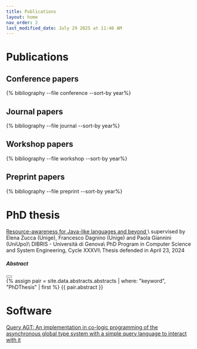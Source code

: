 ```yaml
---
title: Publications
layout: home
nav_order: 2
last_modified_date: July 29 2025 at 11:46 AM
---
```


# Publications

## Conference papers

{% bibliography --file conference --sort-by year%}

## Journal papers

{% bibliography --file journal --sort-by year%}

## Workshop papers

{% bibliography --file workshop --sort-by year%}

## Preprint papers

{% bibliography --file preprint --sort-by year%}


# PhD thesis
 <a href="https://iris.unige.it/retrieve/0491538c-536a-4994-86a8-e55c9535a110/phdunige_4231932.pdf" target="_blank"><i class="fa-solid fa-file"></i>
 Resource-awareness for Java-like languages and beyond </a>
  <i class="fas fa-search" style="font-size: 20px;" data-bs-toggle="modal" data-bs-target="#abstractModalPhDThesis"></i>\\
supervised by Elena Zucca (Unige), Francesco Dagnino (Unige) and Paola Giannini (UniUpo)\\
DIBRIS - Università di Genova\\
PhD Program in Computer Science and System Engineering, Cycle XXXVI\\
Thesis defended in April 23, 2024

<div class="modal fade" id="abstractModalPhDThesis{{ entry.key | slugify }}" tabindex="-1" aria-labelledby="modalLabelAbstractPhD{{ entry.key | slugify }}" aria-hidden="true">
  <div class="modal-dialog">
    <div class="modal-content">
      <div class="modal-header">
        <h5 class="modal-title" id="modalLabelAbstractPhD{{ entry.key | slugify }}">Abstract</h5>
        <button type="button" class="btn-close" data-bs-dismiss="modal" aria-label="Chiudi"></button>
      </div>
      <div class="modal-body" id="contentAbstractPhD{{ entry.key | slugify }}">
          {% assign pair = site.data.abstracts.abstracts | where: "keyword", "PhDThesis" | first %}
          {{ pair.abstract }}
      </div>
    </div>
  </div>
</div>

# Software
 <a href="https://github.com/RiccardoBianc/QueryAGT" target="_blank"><i class="fa-brands fa-github"></i>
Query AGT: An implementation in co-logic programming of the asynchronous global type system with a simple query language to interact with it
</a>

<script>
document.addEventListener('DOMContentLoaded', function () {
  const copyButtons = document.querySelectorAll('.copy-btn');

  copyButtons.forEach(button => {
    button.addEventListener('click', function () {
      const targetId = this.getAttribute('data-target');
      const content = document.getElementById(targetId).textContent;

      navigator.clipboard.writeText(content).then(() => {
        this.textContent = "Copied!";
        setTimeout(() => this.textContent = "Copy in clipboard", 2000);
      }).catch(err => {
        console.error('Error in copying the content', err);
        this.textContent = "Error in copying the content";
      });
    });
  });
});
</script>